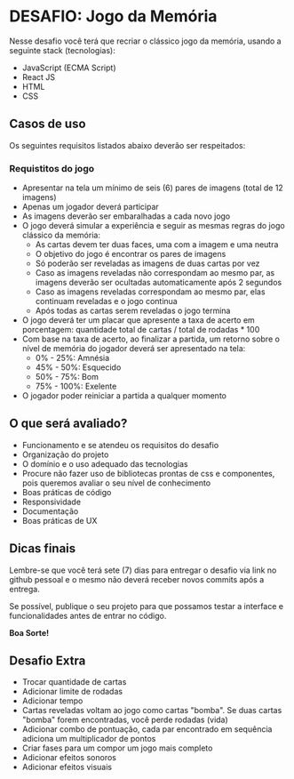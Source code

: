 # DESAFIO: Jogo da Memória
Nesse desafio você terá que recriar o clássico jogo da memória, usando a seguinte stack (tecnologias):

- JavaScript (ECMA Script)
- React JS
- HTML
- CSS

## Casos de uso
Os seguintes requisitos listados abaixo deverão ser respeitados:

### Requistitos do jogo
- Apresentar na tela um mínimo de seis (6) pares de imagens (total de 12 imagens)
- Apenas um jogador deverá participar
- As imagens deverão ser embaralhadas a cada novo jogo
- O jogo deverá simular a experiência e seguir as mesmas regras do jogo clássico da memória:
  - As cartas devem ter duas faces, uma com a imagem e uma neutra
  - O objetivo do jogo é encontrar os pares de imagens
  - Só poderão ser reveladas as imagens de duas cartas por vez
  - Caso as imagens reveladas não correspondam ao mesmo par, as imagens deverão ser ocultadas automaticamente após 2 segundos
  - Caso as imagens reveladas correspondam ao mesmo par, elas continuam reveladas e o jogo continua
  - Após todas as cartas serem reveladas o jogo termina
- O jogo deverá ter um placar que apresente a taxa de acerto em porcentagem: quantidade total de cartas / total de rodadas * 100
- Com base na taxa de acerto, ao finalizar a partida, um retorno sobre o nível de memória do jogador deverá ser apresentado na tela:
  - 0% - 25%: Amnésia
  - 45% - 50%: Esquecido
  - 50% - 75%: Bom
  - 75% - 100%: Exelente
- O jogador poder reiniciar a partida a qualquer momento

## O que será avaliado?
- Funcionamento e se atendeu os requisitos do desafio
- Organização do projeto
- O domínio e o uso adequado das tecnologias
- Procure não fazer uso de bibliotecas prontas de css e componentes, pois queremos avaliar o seu nível de conhecimento
- Boas práticas de código
- Responsividade
- Documentação
- Boas práticas de UX

## Dicas finais
Lembre-se que você terá sete (7) dias para entregar o desafio via link no github pessoal e o mesmo não deverá receber novos commits após a entrega.

Se possível, publique o seu projeto para que possamos testar a interface e funcionalidades antes de entrar no código.

**Boa Sorte!**

## Desafio Extra

- Trocar quantidade de cartas
- Adicionar limite de rodadas
- Adicionar tempo
- Cartas reveladas voltam ao jogo como cartas "bomba". Se duas cartas "bomba" forem encontradas, você perde rodadas (vida)
- Adicionar combo de pontuação, cada par encontrado em sequência adiciona um multiplicador de pontos
- Criar fases para um compor um jogo mais completo
- Adicionar efeitos sonoros
- Adicionar efeitos visuais
